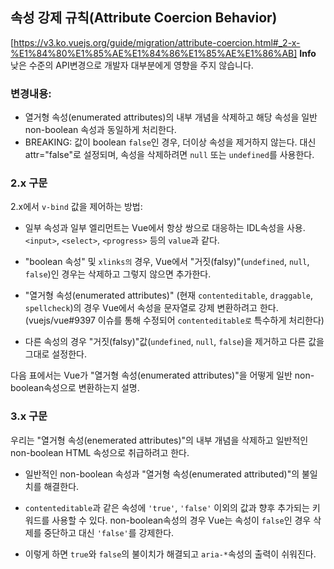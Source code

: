 ## 속성 강제 규칙(Attribute Coercion Behavior)
[https://v3.ko.vuejs.org/guide/migration/attribute-coercion.html#_2-x-%E1%84%80%E1%85%AE%E1%84%86%E1%85%AE%E1%86%AB]
**Info**
낮은 수준의 API변경으로 개발자 대부분에게 영향을 주지 않습니다.

### 변경내용:
* 열거형 속성(enumerated attributes)의 내부 개념을 삭제하고 해당 속성을 일반 non-boolean 속성과 동일하게 처리한다.
* BREAKING: 값이 boolean `false`인 경우, 더이상 속성을 제거하지 않는다. 대신 attr="false"로 설정되며, 속성을 삭제하려면 `null` 또는 `undefined`를 사용한다.

### 2.x 구문
2.x에서 `v-bind` 값을 제어하는 방법:
* 일부 속성과 일부 엘리먼트는 Vue에서 항상 쌍으로 대응하는 IDL속성을 사용.
`<input>`, `<select>`, `<progress>` 등의 `value`과 같다.

* "boolean 속성" 및 `xlinks의` 경우, Vue에서 "거짓(falsy)"(`undefined`, `null`, `false`)인 경우는 삭제하고 그렇지 않으면 추가한다.

* "열거형 속성(enumerated attributes)" (현재 `contenteditable`, `draggable`, `spellcheck`)의 경우 Vue에서 속성을 문자열로 강제 변환하려고 한다.
(vuejs/vue#9397 이슈를 통해 수정되어 `contenteditable로` 특수하게 처리한다)

* 다른 속성의 경우 "거짓(falsy)"값(`undefined`, `null`, `false`)을 제거하고 다른 값을 그대로 설정한다.

다음 표에서는 Vue가 "열거형 속성(enumerated attributes)"을 어떻게 일반 non-boolean속성으로 변환하는지 설명.

### 3.x 구문
우리는 "열거형 속성(enemerated attributes)"의 내부 개념을 삭제하고 일반적인 non-boolean HTML 속성으로 취급하려고 한다.

* 일반적인 non-boolean 속성과 "열거형 속성(enumerated attributed)"의 불일치를 해결한다.
* `contenteditable`과 같은 속성에 `'true'`, `'false'` 이외의 값과 향후 추가되는 키워드를 사용할 수 있다.
non-boolean속성의 경우 Vue는 속성이 `false`인 경우 삭제를 중단하고 대신 `'false'`를 강제한다.

* 이렇게 하면 `true`와 `false`의 불이치가 해결되고 `aria-*`속성의 출력이 쉬워진다.
